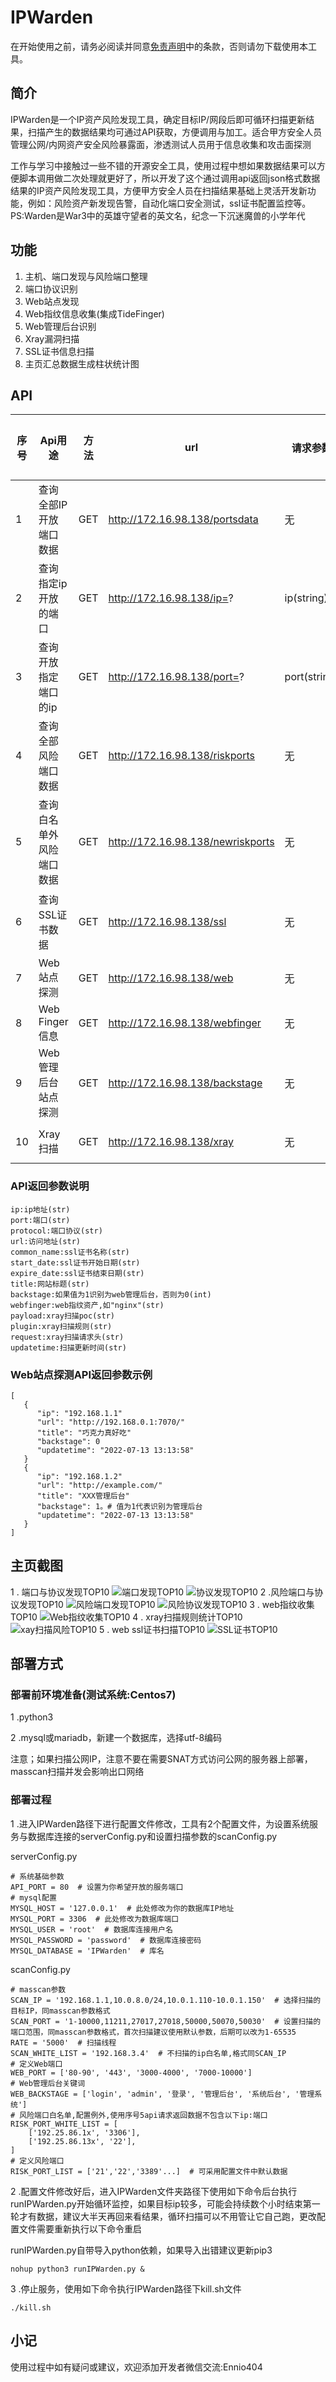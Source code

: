 # IPWarden

在开始使用之前，请务必阅读并同意[免责声明](Disclaimer.md)中的条款，否则请勿下载使用本工具。

## 简介

IPWarden是一个IP资产风险发现工具，确定目标IP/网段后即可循环扫描更新结果，扫描产生的数据结果均可通过API获取，方便调用与加工。适合甲方安全人员管理公网/内网资产安全风险暴露面，渗透测试人员用于信息收集和攻击面探测

工作与学习中接触过一些不错的开源安全工具，使用过程中想如果数据结果可以方便脚本调用做二次处理就更好了，所以开发了这个通过调用api返回json格式数据结果的IP资产风险发现工具，方便甲方安全人员在扫描结果基础上灵活开发新功能，例如：风险资产新发现告警，自动化端口安全测试，ssl证书配置监控等。PS:Warden是War3中的英雄守望者的英文名，纪念一下沉迷魔兽的小学年代

## 功能

1. 主机、端口发现与风险端口整理
2. 端口协议识别
3. Web站点发现
4. Web指纹信息收集(集成TideFinger)
5. Web管理后台识别
6. Xray漏洞扫描
7. SSL证书信息扫描
8. 主页汇总数据生成柱状统计图

## API


| 序号 | Api用途                  | 方法 | url                               | 请求参数     | 返回字段                                                  | 返回格式 |
| ---- | ------------------------ | ---- | --------------------------------- | ------------ | --------------------------------------------------------- | -------- |
| 1    | 查询全部IP开放端口数据   | GET  | http://172.16.98.138/portsdata    | 无           | ip, port, protocol, updatetime                            | json     |
| 2    | 查询指定ip开放的端口     | GET  | http://172.16.98.138/ip=?         | ip(string)   | port, protocol, updatetime                                | json     |
| 3    | 查询开放指定端口的ip     | GET  | http://172.16.98.138/port=?       | port(string) | ip, updatetime                                            | json     |
| 4    | 查询全部风险端口数据     | GET  | http://172.16.98.138/riskports    | 无           | 同序号1                                                   | json     |
| 5    | 查询白名单外风险端口数据 | GET  | http://172.16.98.138/newriskports | 无           | 同序号1                                                   | json     |
| 6    | 查询SSL证书数据          | GET  | http://172.16.98.138/ssl          | 无           | ip, url, common_name, start_date, expire_date, updatetime | json     |
| 7    | Web站点探测              | GET  | http://172.16.98.138/web          | 无           | ip, url, title, backstage, updatetime                     | json     |
| 8    | Web Finger信息           | GET  | http://172.16.98.138/webfinger    | 无           | url, title, webfinger, updatetime                         | json     |
| 9    | Web管理后台站点探测      | GET  | http://172.16.98.138/backstage    | 无           | 同序号7                                                   | json     |
| 10   | Xray扫描                 | GET  | http://172.16.98.138/xray         | 无           | url, payload, plugin, request, updatetime                 | json     |

### API返回参数说明
```
ip:ip地址(str)
port:端口(str)
protocol:端口协议(str)
url:访问地址(str)
common_name:ssl证书名称(str)
start_date:ssl证书开始日期(str)
expire_date:ssl证书结束日期(str)
title:网站标题(str)
backstage:如果值为1识别为web管理后台，否则为0(int)
webfinger:web指纹资产,如"nginx"(str)
payload:xray扫描poc(str)
plugin:xray扫描规则(str)
request:xray扫描请求头(str)
updatetime:扫描更新时间(str)
```

### Web站点探测API返回参数示例
```
[
   {
      "ip": "192.168.1.1"
      "url": "http://192.168.0.1:7070/"
      "title": "巧克力真好吃"
      "backstage": 0
      "updatetime": "2022-07-13 13:13:58"
   }
   {
      "ip": "192.168.1.2"
      "url": "http://example.com/"
      "title": "XXX管理后台"
      "backstage": 1。# 值为1代表识别为管理后台
      "updatetime": "2022-07-13 13:13:58"
   }
]
```

## 主页截图

1 . 端口与协议发现TOP10
   ![端口发现TOP10](./img/port.png)
   ![协议发现TOP10](./img/protocol.png)
2 .风险端口与协议发现TOP10
   ![风险端口发现TOP10](./img/riskport.png)
   ![风险协议发现TOP10](./img/riskprotocol.png)
3 . web指纹收集TOP10
   ![Web指纹收集TOP10](./img/webfinger.png)
4 . xray扫描规则统计TOP10
   ![xay扫描风险TOP10](./img/xray.png)
5 . web ssl证书扫描TOP10
   ![SSL证书TOP10](./img/ssl.png)

## 部署方式
### 部署前环境准备(测试系统:Centos7)
1 .python3

2 .mysql或mariadb，新建一个数据库，选择utf-8编码

注意；如果扫描公网IP，注意不要在需要SNAT方式访问公网的服务器上部署，masscan扫描并发会影响出口网络
### 部署过程
1 .进入IPWarden路径下进行配置文件修改，工具有2个配置文件，为设置系统服务与数据库连接的serverConfig.py和设置扫描参数的scanConfig.py

serverConfig.py
```
# 系统基础参数
API_PORT = 80  # 设置为你希望开放的服务端口
# mysql配置
MYSQL_HOST = '127.0.0.1'  # 此处修改为你的数据库IP地址
MYSQL_PORT = 3306  # 此处修改为数据库端口
MYSQL_USER = 'root'  # 数据库连接用户名
MYSQL_PASSWORD = 'password'  # 数据库连接密码
MYSQL_DATABASE = 'IPWarden'  # 库名
```
scanConfig.py
```
# masscan参数
SCAN_IP = '192.168.1.1,10.0.8.0/24,10.0.1.110-10.0.1.150'  # 选择扫描的目标IP，同masscan参数格式
SCAN_PORT = '1-10000,11211,27017,27018,50000,50070,50030'  # 设置扫描的端口范围，同masscan参数格式，首次扫描建议使用默认参数，后期可以改为1-65535
RATE = '5000'  # 扫描线程
SCAN_WHITE_LIST = '192.168.3.4'  # 不扫描的ip白名单,格式同SCAN_IP
# 定义Web端口
WEB_PORT = ['80-90', '443', '3000-4000', '7000-10000']
# Web管理后台关键词
WEB_BACKSTAGE = ['login', 'admin', '登录', '管理后台', '系统后台', '管理系统']
# 风险端口白名单,配置例外,使用序号5api请求返回数据不包含以下ip:端口
RISK_PORT_WHITE_LIST = [
    ['192.25.86.1x', '3306'],
    ['192.25.86.13x', '22'],
]
# 定义风险端口
RISK_PORT_LIST = ['21','22','3389'...]  # 可采用配置文件中默认数据
```
2 .配置文件修改好后，进入IPWarden文件夹路径下使用如下命令后台执行runIPWarden.py开始循环监控，如果目标ip较多，可能会持续数个小时结束第一轮才有数据，建议大半天再回来看结果，循环扫描可以不用管让它自己跑，更改配置文件需要重新执行以下命令重启

runIPWarden.py自带导入python依赖，如果导入出错建议更新pip3
```
nohup python3 runIPWarden.py &
```
3 .停止服务，使用如下命令执行IPWarden路径下kill.sh文件
```
./kill.sh
```
## 小记
使用过程中如有疑问或建议，欢迎添加开发者微信交流:Ennio404

